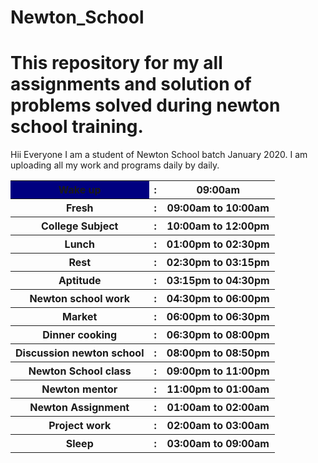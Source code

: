 # Newton_School
# <b>This repository for my all assignments and solution of  problems solved during newton school training.</b>
Hii Everyone I am a student of Newton School batch January 2020.
I am uploading all my work and programs daily by daily.
<table>
  <tr><th style='background-color:navy;'>Wake up</th><th>       				:		</th><th>09:00am</th></tr>
<tr><th>Fresh		</th><th>			:		</th><th>09:00am to 10:00am</th></tr>
<tr><th>College Subject	</th><th>		:	</th><th>	10:00am to 12:00pm</th></tr>
<tr><th>Lunch			</th><th>		:		</th><th>01:00pm to 02:30pm</th></tr>
<tr><th>Rest	</th><th>				:		</th><th>02:30pm to 03:15pm</th></tr>
<tr><th>Aptitude</th><th>				:	</th><th>	03:15pm to 04:30pm</th></tr>
<tr><th>Newton school work	</th><th>		:	</th><th>	04:30pm to 06:00pm</th></tr>
<tr><th>Market		</th><th>			:	</th><th>	06:00pm to 06:30pm</th></tr>
<tr><th>Dinner cooking	</th><th>		:	</th><th>	06:30pm to 08:00pm</th></tr>
<tr><th>Discussion newton school</th><th>		:	</th><th>	08:00pm to 08:50pm</th></tr>
<tr><th>Newton School class	</th><th>	:		</th><th>09:00pm to 11:00pm</th></tr>
<tr><th>Newton mentor	</th><th>		:		</th><th>11:00pm to 01:00am</th></tr>
<tr><th>Newton Assignment	</th><th>		:		</th><th>01:00am to 02:00am</th></tr>
<tr><th>Project work	</th><th>			:		</th><th>02:00am to 03:00am</th></tr>
<tr><th>Sleep		</th><th>			:		</th><th>03:00am to 09:00am</th></tr>
 </table>

